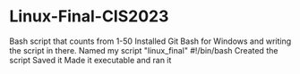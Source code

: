 # Linux-Final-CIS2023
Bash script that counts from 1-50
Installed Git Bash for Windows and writing the script in there.
Named my script "linux_final"
#!/bin/bash
Created the script
Saved it
Made it executable and ran it
